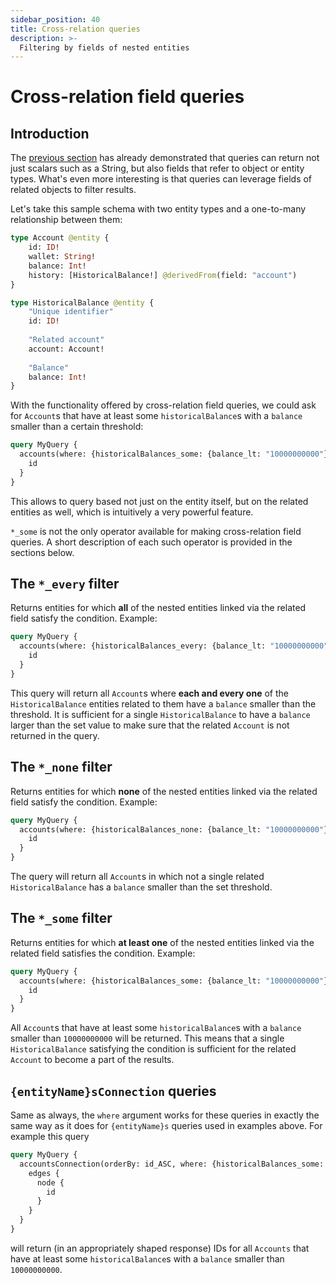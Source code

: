```yaml
---
sidebar_position: 40
title: Cross-relation queries
description: >-
  Filtering by fields of nested entities
---
```


# Cross-relation field queries

## Introduction

The [previous section](/sdk/reference/openreader/nested-field-queries) has already demonstrated that queries can return not just scalars such as a String, but also fields that refer to object or entity types. What's even more interesting is that queries can leverage fields of related objects to filter results.

Let's take this sample schema with two entity types and a one-to-many relationship between them:

```graphql title="schema.graphql"
type Account @entity {
    id: ID!
    wallet: String!
    balance: Int!
    history: [HistoricalBalance!] @derivedFrom(field: "account")
}

type HistoricalBalance @entity {
    "Unique identifier"
    id: ID!
    
    "Related account"
    account: Account!
    
    "Balance"
    balance: Int!
}
```

With the functionality offered by cross-relation field queries, we could ask for `Account`s that have at least some `historicalBalance`s  with a `balance` smaller than a certain threshold:

```graphql
query MyQuery {
  accounts(where: {historicalBalances_some: {balance_lt: "10000000000"}}) {
    id
  }
}
```

This allows to query based not just on the entity itself, but on the related entities as well, which is intuitively a very powerful feature.

`*_some` is not the only operator available for making cross-relation field queries. A short description of each such operator is provided in the sections below.

## The `*_every` filter

Returns entities for which **all** of the nested entities linked via the related field satisfy the condition. Example:

```graphql title="schema.graphql"
query MyQuery {
  accounts(where: {historicalBalances_every: {balance_lt: "10000000000"}}) {
    id
  }
}
```

This query will return all `Account`s where **each and every one** of the `HistoricalBalance` entities related to them have a `balance` smaller than the threshold. It is sufficient for a single `HistoricalBalance` to have a `balance` larger than the set value to make sure that the related `Account` is not returned in the query.

## The `*_none`  filter

Returns entities for which **none** of the nested entities linked via the related field satisfy the condition. Example:

```graphql
query MyQuery {
  accounts(where: {historicalBalances_none: {balance_lt: "10000000000"}}) {
    id
  }
}
```

The query will return all `Account`s in which not a single related `HistoricalBalance` has a `balance` smaller than the set threshold.

## The `*_some` filter

Returns entities for which **at least one** of the nested entities linked via the related field satisfies the condition. Example:

```graphql
query MyQuery {
  accounts(where: {historicalBalances_some: {balance_lt: "10000000000"}}) {
    id
  }
}
```

All `Account`s that have at least some `historicalBalance`s with a `balance` smaller than `10000000000` will be returned. This means that a single `HistoricalBalance` satisfying the condition is sufficient for the related `Account` to become a part of the results.

## `{entityName}sConnection` queries

Same as always, the `where` argument works for these queries in exactly the same way as it does for `{entityName}s` queries used in examples above. For example this query
```graphql
query MyQuery {
  accountsConnection(orderBy: id_ASC, where: {historicalBalances_some: {balance_lt: "10000000000"}}) {
    edges {
      node {
        id
      }
    }
  }
}
```
will return (in an appropriately shaped response) IDs for all `Accounts` that have at least some `historicalBalance`s with a `balance` smaller than `10000000000`.
